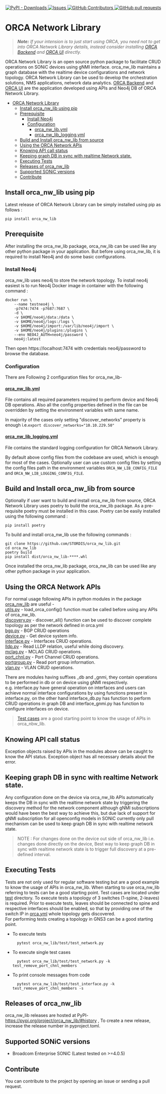 
<p align="center">
<a href="https://pypi.org/project/orca_nw_lib/">
      <img alt="PyPI - Downloads" src="https://img.shields.io/pypi/dm/orca_nw_lib?style=for-the-badge&logo=pypi&link=https%3A%2F%2Fpypi.org%2Fproject%2Forca_nw_lib%2F
      ">
    </a>
<a href="https://github.com/stordis/orca_nw_lib/issues">
      <img alt="Issues" src="https://img.shields.io/github/issues/stordis/orca_nw_lib?style=for-the-badge&cacheSeconds=https%3A%2F%2Fgithub.com%2FSTORDIS%2Forca_nw_lib%2Fissues
      " />
</a>
<a href="https://github.com/stordis/orca_nw_lib/graphs/contributors">
      <img alt="GitHub Contributors" src="https://img.shields.io/github/contributors/stordis/orca_nw_lib?style=for-the-badge&logo=github&link=https%3A%2F%2Fgithub.com%2FSTORDIS%2Forca_nw_lib%2Fgraphs%2Fcontributors" />
</a>

<a href="https://github.com/stordis/orca_nw_lib/pulls?q=">
      <img alt="GitHub pull requests" src="https://img.shields.io/github/issues-pr/stordis/orca_nw_lib?color=0088ff&style=for-the-badge&logo=github&link=https%3A%2F%2Fgithub.com%2FSTORDIS%2Forca_nw_lib%2Fpulls" />
</a>
</p>

# ORCA Network Library
>_**Note:** If your intension is to just start using ORCA, you need not to get into ORCA Network Library details, instead consider installing [ORCA Backend](https://github.com/STORDIS/orca_backend) and [ORCA UI](https://github.com/STORDIS/orca_ui) directly._

ORCA Network Library is an open source python package to facilitate CRUD operations on SONiC devices using gNMI interface. orca_nw_lib maintains a graph database with the realtime device configurations and network topology.
ORCA Network Library can be used to develop the orchestration solutions, NMS applications, network data analytics. [ORCA Backend](https://github.com/STORDIS/orca_backend) and [ORCA UI](https://github.com/STORDIS/orca_ui) are the application developed using APIs and Neo4j DB of ORCA Network Library.


- [ORCA Network Library](#orca-network-library)
  - [Install orca\_nw\_lib using pip](#install-orca_nw_lib-using-pip)
  - [Prerequisite](#prerequisite)
    - [Install Neo4j](#install-neo4j)
    - [Configuration](#configuration)
      - [orca\_nw\_lib.yml](#orca_nw_libyml)
      - [orca\_nw\_lib\_logging.yml](#orca_nw_lib_loggingyml)
  - [Build and Install orca\_nw\_lib from source](#build-and-install-orca_nw_lib-from-source)
  - [Using the ORCA Network APIs](#using-the-orca-network-apis)
  - [Knowing API call status](#knowing-api-call-status)
  - [Keeping graph DB in sync with realtime Network state.](#keeping-graph-db-in-sync-with-realtime-network-state)
  - [Executing Tests](#executing-tests)
  - [Releases of orca\_nw\_lib](#releases-of-orca_nw_lib)
  - [Supported SONiC versions](#supported-sonic-versions)
  - [Contribute](#contribute)

## Install orca_nw_lib using pip
Latest release of ORCA Network Library can be simply installed using pip as follows :
        
    pip install orca_nw_lib

## Prerequisite
After installing the orca_nw_lib package, orca_nw_lib can be used like any other python package in your application. But before using orca_nw_lib, it is required to install Neo4j and do some basic configurations.
### Install Neo4j
orca_nw_lib uses neo4j to store the network topology. To install neo4j easiest is to run Neo4j Docker image in container with the following command :
        
    docker run \
        --name testneo4j \
        -p7474:7474 -p7687:7687 \
        -d \
        -v $HOME/neo4j/data:/data \
        -v $HOME/neo4j/logs:/logs \
        -v $HOME/neo4j/import:/var/lib/neo4j/import \
        -v $HOME/neo4j/plugins:/plugins \
        --env NEO4J_AUTH=neo4j/password \
        neo4j:latest
Then open https://localhost:7474 with credentials neo4j/password to browse the database.

### Configuration
There are Following 2 configuration files for orca_nw_lib-
#### [orca_nw_lib.yml](orca_nw_lib/orca_nw_lib.yml) 
File contains all required parameters required to perform device and Neo4j DB operations. Also all the config properties defined in the file can be overridden by setting the environment variables with same name. 

In majority of the cases only setting "discover_networks" property is enough i.e.`export discover_networks="10.10.229.50"`

#### [orca_nw_lib_logging.yml](orca_nw_lib/orca_nw_lib_logging.yml)
File contains the standard logging configuration for ORCA Network Library.

By default above config files from the codebase are used, which is enough for most of the cases. Optionally user can use custom config files by setting the config files path in the environment variables `ORCA_NW_LIB_CONFIG_FILE` and `ORCA_NW_LIB_LOGGING_CONFIG_FILE`.

## Build and Install orca_nw_lib from source
Optionally if user want to build and install orca_nw_lib from source, ORCA Network Library uses poetry to build the orca_nw_lib package. As a pre-requisite poetry must be installed in this case. Poetry can be easily installed using the following command :
        
    pip install poetry

To build and install orca_nw_lib use the following commands :

    git clone https://github.com/STORDIS/orca_nw_lib.git
    cd orca_nw_lib
    poetry build
    pip install dist/orca_nw_lib-****.whl

Once installed the orca_nw_lib package, orca_nw_lib can be used like any other python package in your application.

## Using the ORCA Network APIs
For normal usage following APIs in python modules in the package [orca_nw_lib](orca_nw_lib) are useful -\
[utils.py](orca_nw_lib/utils.py) - load_orca_config() function must be called before using any APIs of orca_nw_lib.\
[discovery.py](orca_nw_lib/discovery.py) - discover_all() function can be used to discover complete topology as per the network defined in orca.yml\
[bgp.py](orca_nw_lib/bgp.py) - BGP CRUD operations\
[device.py](orca_nw_lib/device.py) - Get device system info.\
[interface.py](orca_nw_lib/interface.py) - Interfaces CRUD operations.\
[lldp.py](orca_nw_lib/lldp.py) - Read LLDP relation, useful while doing discovery.\
[mclag.py](orca_nw_lib/mclag.py) - MCLAG CRUD operations.\
[port_chnl.py](orca_nw_lib/port_chnl.py) - Port Channel CRUD operations.\
[portgroup.py](orca_nw_lib/portgroup.py) - Read port group information.\
[vlan.py](orca_nw_lib/vlan.py) - VLAN CRUD operations.

There are modules having suffixes _db and _gnmi, they contain operations to be performed in db or on device using gNMI respectively.\
e.g. interface.py have general operation on interfaces and users can achieve normal interface configurations by using functions present in interface.py, on the other hand interface_db.py has function to perform CRUD operations in graph DB and interface_gnmi.py has function to configure interfaces on device.
> [Test cases](./test) are a good starting point to know the usage of APIs in orca_nbw_lib.

## Knowing API call status
Exception objects raised by APIs in the modules above can be caught to know the API status. Exception object has all necessary details about the error.

## Keeping graph DB in sync with realtime Network state.
Any configuration done on the device via orca_nw_lib APIs automatically keeps the DB in sync with the realtime network state by triggering the discovery method for the network component although gNMI subscriptions would have been the best way to achieve this, but due lack of support for gNMI subscription for all openconfig models in SONiC currently only pull mechanism can be used to keep graph DB in sync with realtime network state. 
> NOTE : For changes done on the device out side of orca_nw_lib i.e. changes done directly on the device, Best way to keep graph DB in sync with realtime network state is to trigger full discovery at a pre-defined interval.

## Executing Tests
Tests are not only used for regular software testing but are a good example to know the usage of APIs in orca_nw_lib. When starting to use orca_nw_lib referring to tests can be a good starting point. Test cases are located under [test](./orca_nw_lib/test) directory. To execute tests a topology of 3 switches (1-spine, 2-leaves) is required. Prior to execute tests, leaves should be connected to spine and respective interfaces should be enabled, so that by providing one of the switch IP in [orca.yml](./orca_nw_lib/orca.yml) whole topology gets discovered.\
For performing tests creating a topology in GNS3 can be a good starting point.

- To execute tests
  
        pytest orca_nw_lib/test/test_network.py

- To execute single test cases 
  
        pytest orca_nw_lib/test/test_network.py -k test_remove_port_chnl_members

- To print console messages from code 
  
        pytest orca_nw_lib/test/test_interface.py -k test_remove_port_chnl_members -s

## Releases of orca_nw_lib
orca_nw_lib releases are hosted at PyPI- https://pypi.org/project/orca_nw_lib/#history ,
To create a new release, increase the release number in pyproject.toml. 

## Supported SONiC versions
- Broadcom Enterprise SONiC (Latest tested on >=4.0.5)

## Contribute
You can contribute to the project by opening an issue or sending a pull request.